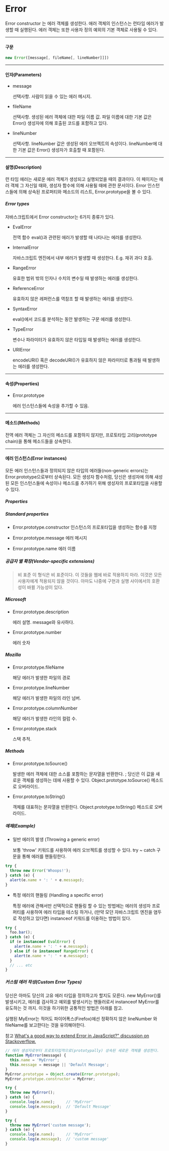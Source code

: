 # Error

Error constructor 는 에러 객체를 생성한다.
애러 객체의 인스턴스는 런타임 에러가 발생할 때 실행된다.
에러 객체는 또한 사용자 정의 예외의 기본 객체로 사용될 수 있다.

---

#### 구문

```javascript
new Error([message[, fileName[, lineNumber]]])
```

----

#### 인자(Parameters)

- message
  
  선택사항. 사람이 읽을 수 있는 에러 메시지.

- fileName
  
  선택사항. 생성된 에러 객체에 대한 파일 이름 값. 
  파일 이름에 대한 기본 값은 Error() 생성자에 의해 호출된 코드를 포함하고 있다.

- lineNumber
  
  선택사항. lineNumber 값은 생성된 에러 오브젝트의 속성이다.
  lineNumber에 대한 기본 값은 Error() 생성자가 호출할 때 포함된다.

---

#### 설명(Description)

런 타임 에러는 새로운 에러 객체가 생성되고 실행되었을 때의 결과이다.
이 페이지는 에러 객체 그 자신일 때와, 생성자 함수에 의해 사용될 때에 관한 문서이다.
Error 인스턴스들에 의해 상속된 프로퍼티와 메소드의 리스트, Error.prototype을 볼 수 있다.


##### Error types

자바스크립트에서 Error constructor는 6가지 종류가 있다.

- EvalError

  전역 함수 eval()과 관련된 에러가 발생할 때 나타나는 에러를 생성한다.

- InternalError

  자바스크립트 엔진에서 내부 에러가 발생할 때 생성한다. E.g. 재귀 과다 호출.

- RangeError

  유효한 범위 밖의 인자나 수치의 변수일 때 발생하는 에러를 생성한다.

- ReferenceError

  유효하지 않은 레퍼런스를 역참조 할 때 발생하는 에러를 생성한다.

- SyntaxError

  eval()에서 코드를 분석하는 동안 발생하는 구문 에러를 생성한다.

- TypeError

  변수나 파라미터가 유효하지 않은 타입일 때 발생하는 에러를 생성한다.

- URIError

  encodeURI() 혹은 decodeURI()가 유효하지 않은 파라미터로 통과될 때 발생하는 에러를 생성한다.

---

#### 속성(Properties)

- Error.prototype
  
  에러 인스턴스들에 속성을 추가할 수 있음.

---

#### 메소드(Methods)
전역 에러 객체는 그 자신의 메소드를 포함하지 않지만, 프로토타입 고리(prototype chain)을 통해 메소드들을 상속한다.

---

#### 에러 인스턴스(Error instances)
모든 에러 인스턴스들과 정의되지 않은 타입의 에러들(non-generic errors)는 Error.prototype으로부터 상속된다. 모든 생성자 함수처럼, 당신은 생성자에 의해 새성된 모든 인스턴스들에 속성이나 메소드를 추가하기 위해 생성자의 프로포타입을 사용할 수 있다.

##### Properties
##### Standard properties
- Error.prototype.constructor
  인스턴스의 프로포타입을 생성하는 함수를 지정

- Error.prototype.message
  에러 메시지

- Error.prototype.name
  에러 이름

##### 공급자 별 확장(Vendor-specific extensions)

> 비 표준
> 이 형식은 비 표준이다. 이 것들을 웹에 바로 적용하지 마라. 이것은 모든 사용자에게 적용되지 않을 것이다.
> 아마도 나중에 구현과 실행 사이에서의 호환성이 바뀔 가능성이 있다.


##### Microsoft
- Error.prototype.description

  에러 설명. message와 유사하다.
- Error.prototype.number
  
  에러 숫자

##### Mozilla
- Error.prototype.fileName
  
  해당 에러가 발생한 파일의 경로
- Error.prototype.lineNumber
  
  해당 에러가 발생한 파일의 라인 넘버.
- Error.prototype.columnNumber
  
  해당 에러가 발생한 라인의 컬럼 수.
- Error.prototype.stack
  
  스택 추적.




##### Methods
- Error.prototype.toSource()
  
  발생한 에러 객체에 대한 소스를 포함하는 문자열을 반환한다. ; 당신은 이 값을 새로운 객체를 생성하는 데에 사용할 수 있다. Object.prototype.toSource() 메소드로 오버라이드.

- Error.prototype.toString()
  
  객체를 대표하는 문자열을 반환한다. Object.prototype.toString() 메소드로 오버라이드.



##### 예제(Example)

- 일반 에러의 발생 (Throwing a generic error)

  보통 'throw' 키워드를 사용하여 에러 오브젝트를 생성할 수 있다.
try ~ catch 구문을 통해 에러를 핸들링한다.
```javascript
try {
  throw new Error('Whoops!');
} catch (e) {
  alert(e.name + ': ' + e.message);
}
```



- 특정 에러의 핸들링 (Handling a specific error)

  특정 에러에 관해서만 선택적으로 핸들링 할 수 있는 방법에는 에러의 생성자 프로퍼티를 사용하여 에러 타입을 테스팅 하거나, (만약 모던 자바스크립트 엔진을 염두로 작성하고 있다면) instanceof 키워드를 이용하는 방법이 있다.
```javascript
try {
  foo.bar();
} catch (e) {
  if (e instanceof EvalError) {
    alert(e.name + ': ' + e.message);
  } else if (e instanceof RangeError) {
    alert(e.name + ': ' + e.message);
  }
  // ... etc
}
```



##### 커스텀 에러 작성(Custom Error Types)
당신은 아마도 당신의 고유 에러 타입을 정의하고자 할지도 모른다. new MyError()를 발생시키고, 에러를 검사하고 예외를 발생시키는 핸들러로서 instanceof MyError를 유도하는 것 까지.
이것을 하기위한 공통적인 방법은 아래를 참고.

실행된 MyError는 적어도 파이어폭스(Firefox)에선 정확하지 않은 lineNumber 와 fileName를 보고한다는 것을 유의해야한다.

참고 [What's a good way to extend Error in JavaScript?" discussion on Stackoverflow.](http://stackoverflow.com/questions/1382107/whats-a-good-way-to-extend-error-in-javascript)

```javascript
// 에러 생성자로부터 프로토타입적으로(prototypally) 상속된 새로운 객체를 생성한다.
function MyError(message) {
  this.name = 'MyError';
  this.message = message || 'Default Message';
}
MyError.prototype = Object.create(Error.prototype);
MyError.prototype.constructor = MyError;

try {
  throw new MyError();
} catch (e) {
  console.log(e.name);     // 'MyError'
  console.log(e.message);  // 'Default Message'
}

try {
  throw new MyError('custom message');
} catch (e) {
  console.log(e.name);     // 'MyError'
  console.log(e.message);  // 'custom message'
}
```